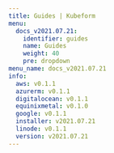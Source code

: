 ```yaml
---
title: Guides | Kubeform
menu:
  docs_v2021.07.21:
    identifier: guides
    name: Guides
    weight: 40
    pre: dropdown
menu_name: docs_v2021.07.21
info:
  aws: v0.1.1
  azurerm: v0.1.1
  digitalocean: v0.1.1
  equinixmetal: v0.1.0
  google: v0.1.1
  installer: v2021.07.21
  linode: v0.1.1
  version: v2021.07.21
---
```


